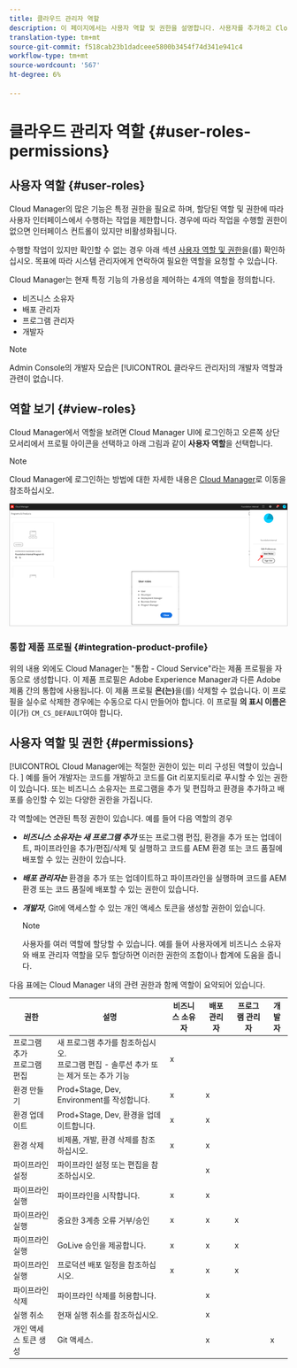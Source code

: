 ```yaml
---
title: 클라우드 관리자 역할
description: 이 페이지에서는 사용자 역할 및 권한을 설명합니다. 사용자를 추가하고 Cloud Manager 역할에 할당하는 방법을 알려면 이 페이지를 따르십시오.
translation-type: tm+mt
source-git-commit: f518cab23b1dadceee5800b3454f74d341e941c4
workflow-type: tm+mt
source-wordcount: '567'
ht-degree: 6%

---
```



# 클라우드 관리자 역할 {#user-roles-permissions}

## 사용자 역할 {#user-roles}

Cloud Manager의 많은 기능은 특정 권한을 필요로 하며, 할당된 역할 및 권한에 따라 사용자 인터페이스에서 수행하는 작업을 제한합니다. 경우에 따라 작업을 수행할 권한이 없으면 인터페이스 컨트롤이 있지만 비활성화됩니다.

수행할 작업이 있지만 확인할 수 없는 경우 아래 섹션 [사용자 역할 및 권한](#permissions)을(를) 확인하십시오. 목표에 따라 시스템 관리자에게 연락하여 필요한 역할을 요청할 수 있습니다.

Cloud Manager는 현재 특정 기능의 가용성을 제어하는 4개의 역할을 정의합니다.

* 비즈니스 소유자
* 배포 관리자
* 프로그램 관리자
* 개발자

>[!NOTE]
>Admin Console의 개발자 모습은 [!UICONTROL 클라우드 관리자]의 개발자 역할과 관련이 없습니다.

## 역할 보기 {#view-roles}

Cloud Manager에서 역할을 보려면 Cloud Manager UI에 로그인하고 오른쪽 상단 모서리에서 프로필 아이콘을 선택하고 아래 그림과 같이 **사용자 역할**&#x200B;을 선택합니다.

>[!NOTE]
>Cloud Manager에 로그인하는 방법에 대한 자세한 내용은 [Cloud Manager](/help/onboarding/what-is-required/navigate-to-cloud-manager.md)로 이동을 참조하십시오.

![](/help/onboarding/what-is-required/assets/admin-console-9.png)

### 통합 제품 프로필 {#integration-product-profile}

위의 내용 외에도 Cloud Manager는 &quot;통합 - Cloud Service&quot;라는 제품 프로필을 자동으로 생성합니다. 이 제품 프로필은 Adobe Experience Manager과 다른 Adobe 제품 간의 통합에 사용됩니다. 이 제품 프로필 **은(는)**&#x200B;을(를) 삭제할 수 없습니다. 이 프로필을 실수로 삭제한 경우에는 수동으로 다시 만들어야 합니다. 이 프로필 **의 표시 이름은**&#x200B;이(가) `CM_CS_DEFAULT`여야 합니다.


## 사용자 역할 및 권한 {#permissions}

[!UICONTROL Cloud Manager에는 적절한 권한이 있는 미리 구성된 역할이 있습니다. ] 예를 들어 개발자는 코드를 개발하고 코드를 Git 리포지토리로 푸시할 수 있는 권한이 있습니다. 또는 비즈니스 소유자는 프로그램을 추가 및 편집하고 환경을 추가하고 배포를 승인할 수 있는 다양한 권한을 가집니다.

각 역할에는 연관된 특정 권한이 있습니다. 예를 들어 다음 역할의 경우

* ***비즈니스 소유자는 새 프로그램 추가*** 또는 프로그램 편집, 환경을 추가 또는 업데이트, 파이프라인을 추가/편집/삭제 및 실행하고 코드를 AEM 환경 또는 코드 품질에 배포할 수 있는 권한이 있습니다.

* ***배포 관리자는*** 환경을 추가 또는 업데이트하고 파이프라인을 실행하며 코드를 AEM 환경 또는 코드 품질에 배포할 수 있는 권한이 있습니다.

* ***개발자***, Git에 액세스할 수 있는 개인 액세스 토큰을 생성할 권한이 있습니다.

   >[!NOTE]
   > 사용자를 여러 역할에 할당할 수 있습니다. 예를 들어 사용자에게 비즈니스 소유자와 배포 관리자 역할을 모두 할당하면 이러한 권한의 조합이나 합계에 도움을 줍니다.


다음 표에는 Cloud Manager 내의 관련 권한과 함께 역할이 요약되어 있습니다.

| 권한 | 설명 | 비즈니스 소유자 | 배포 관리자 | 프로그램 관리자 | 개발자 |
|--- |--- |--- |--- |--- |--- |
| 프로그램 추가<br>프로그램 편집 | 새 프로그램 추가를 참조하십시오.<br>프로그램 편집 - 솔루션 추가 또는 제거 또는 추가 기능 | x |  |  |  |
| 환경 만들기 | Prod+Stage, Dev, Environment를 작성합니다. | x | x |  |  |
| 환경 업데이트 | Prod+Stage, Dev, 환경을 업데이트합니다. | x | x |  |  |
| 환경 삭제 | 비제품, 개발, 환경 삭제를 참조하십시오. | x | x |  |  |
| 파이프라인 설정 | 파이프라인 설정 또는 편집을 참조하십시오. |  | x |  |  |
| 파이프라인 실행 | 파이프라인을 시작합니다. | x | x |  |  |
| 파이프라인 실행 | 중요한 3계층 오류 거부/승인 | x | x | x |  |
| 파이프라인 실행 | GoLive 승인을 제공합니다. | x | x | x |  |
| 파이프라인 실행 | 프로덕션 배포 일정을 참조하십시오. | x | x | x |  |
| 파이프라인 삭제 | 파이프라인 삭제를 허용합니다. |  | x |  |  |
| 실행 취소 | 현재 실행 취소를 참조하십시오. |  | x |  |  |
| 개인 액세스 토큰 생성 | Git 액세스. |  | x |  | x |

